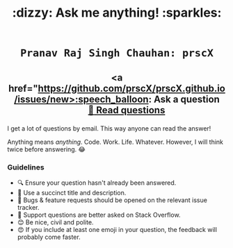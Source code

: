 <h1 align="center">
 :dizzy: Ask me anything! :sparkles:<br><br>

    Pranav Raj Singh Chauhan: prscX
</h1>


<h2 align="center">

 <a href="https://github.com/prscX/prscX.github.io/issues/new>:speech_balloon: Ask a question</a> &nbsp;&nbsp;&nbsp;&nbsp;&nbsp;&nbsp;&nbsp;&nbsp; <a href="https://github.com/prscX/prscX.github.io/issues/">:book: Read questions</a>
</h2>

I get a lot of questions by email. This way anyone can read the answer!

Anything means *anything*. Code. Work. Life. Whatever.
However, I will think twice before answering. :joy:

### Guidelines

 - :mag: Ensure your question hasn't already been answered.
 - :memo: Use a succinct title and description.
 - :bug: Bugs & feature requests should be opened on the relevant issue tracker.
 - :signal_strength: Support questions are better asked on Stack Overflow.
 - :blush: Be nice, civil and polite.
 - :heart_eyes: If you include at least one emoji in your question, the feedback will
   probably come faster.
